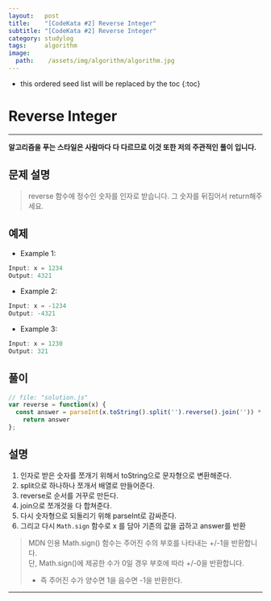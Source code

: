 ```yaml
---
layout:   post
title:    "[CodeKata #2] Reverse Integer"
subtitle: "[CodeKata #2] Reverse Integer"
category: studylog
tags:     algorithm
image:
  path:    /assets/img/algorithm/algorithm.jpg
---
```




<!--more-->
* this ordered seed list will be replaced by the toc
{:toc}  


# Reverse Integer  
---  
__알고리즘을 푸는 스타일은 사람마다 다 다르므로 이것 또한 저의 주관적인 풀이 입니다.__  

## 문제 설명  
>reverse 함수에 정수인 숫자를 인자로 받습니다. 그 숫자를 뒤집어서 return해주세요.  

## 예제  

* Example 1:
```js
Input: x = 1234
Output: 4321
```

* Example 2:
```js
Input: x = -1234
Output: -4321
```

* Example 3:
```js
Input: x = 1230
Output: 321
```  

## 풀이  

```js
// file: "solution.js"
var reverse = function(x) {
  const answer = parseInt(x.toString().split('').reverse().join('')) * Math.sign(x)
    return answer  
};
```  

## 설명  

1. 인자로 받은 숫자를 쪼개기 위해서 toString으로 문자형으로 변환해준다.  
2. split으로 하나하나 쪼개서 배열로 만들어준다.  
3. reverse로 순서를 거꾸로 만든다.  
4. join으로 쪼개것을 다 합쳐준다.  
5. 다시 숫자형으로 되돌리기 위해 parseInt로 감싸준다.  
6. 그리고 다시 `Math.sign` 함수로 x 를 담아 기존의 값을 곱하고 answer를 반환 

> MDN 인용
> Math.sign() 함수는 주어진 수의 부호를 나타내는 +/-1을 반환합니다.  
> 단, Math.sign()에 제공한 수가 0일 경우 부호에 따라 +/-0을 반환합니다.  
> * 즉 주어진 수가 양수면 1을 음수면 -1을 반환한다.  
---  

